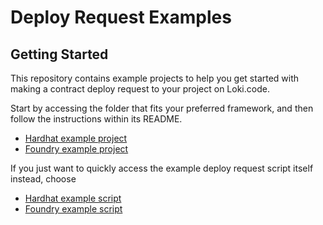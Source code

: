 # Deploy Request Examples

## Getting Started

This repository contains example projects to help you get started with making a contract deploy request to your project on Loki.code.

Start by accessing the folder that fits your preferred framework, and then follow the instructions within its README.

- [Hardhat example project](/hardhat/)
- [Foundry example project](/foundry/)

If you just want to quickly access the example deploy request script itself instead, choose

- [Hardhat example script](/hardhat/scripts/deploy-request.ts)
- [Foundry example script](/foundry/script/deploy-request.sh)
